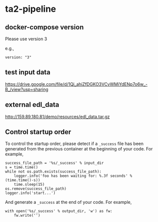 # ta2-pipeline
## docker-compose version
Please use version 3

e.g.,
```
version: "3"
```
## test input data
https://drive.google.com/file/d/1Qi_ahiZfDGKO3VCvWMiYdENp7o6w_-B_/view?usp=sharing

## external edl_data
http://159.89.180.81/demo/resources/edl_data.tar.gz


## Control startup order
To control the startup order, please detect if a `_success` file has been generated from the previous container at the beginning of your code. For example,


    success_file_path = '%s/_success' % input_dir
    s = time.time()
    while not os.path.exists(success_file_path):
        logger.info('foo has been waiting for: %.3f seconds' % (time.time()-s))
        time.sleep(15)
    os.remove(success_file_path)
    logger.info('start...')

And generate a `_success` at the end of your code.
For example,

    with open('%s/_success' % output_dir, 'w') as fw:
        fw.write('')
